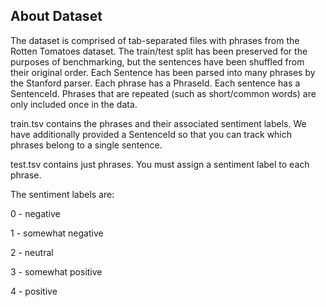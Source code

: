 **About Dataset**
---
The dataset is comprised of tab-separated files with phrases from the Rotten Tomatoes dataset. 
The train/test split has been preserved for the purposes of benchmarking, but the sentences have been shuffled from their original order. 
Each Sentence has been parsed into many phrases by the Stanford parser. Each phrase has a PhraseId. Each sentence has a SentenceId. Phrases that are repeated (such as short/common words) are only included once in the data.

train.tsv contains the phrases and their associated sentiment labels. We have additionally provided a SentenceId so that you can track which phrases belong to a single sentence.

test.tsv contains just phrases. You must assign a sentiment label to each phrase.

The sentiment labels are:

0 - negative

1 - somewhat negative

2 - neutral

3 - somewhat positive

4 - positive
